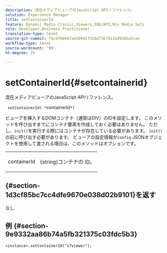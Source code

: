 ```yaml
---
description: 混在メディアビューアのJavaScript APIリファレンス。
solution: Experience Manager
title: setContainerId
feature: Dynamic Media Classic,Viewers,SDK/API,Mix Media Sets
role: Developer,Business Practitioner
translation-type: tm+mt
source-git-commit: f6c97606d7a4209427316d7367013ad9585a5cae
workflow-type: tm+mt
source-wordcount: '99'
ht-degree: 2%

---
```



# setContainerId{#setcontainerid}

混在メディアビューアのJavaScript APIリファレンス。

` setContainerId( *`containerId`*)`

ビューアを挿入するDOMコンテナ（通常はDIV）のIDを設定します。 このメソッドを呼び出すまでにコンテナ要素を作成しておく必要はありません。 ただし、`init()`を実行する際にはコンテナが存在している必要があります。 `init()`の前に呼び出す必要があります。 ビューアの設定情報が`config` JSONオブジェクトを使用して渡される場合は、このメソッドはオプションです。

<table id="table_896DFF34A68A403DB93A6D597461A573"> 
 <tbody> 
  <tr> 
   <td colname="col1"> <p> <span class="codeph"> <span class="varname"> containerId  </span> </span> </p> </td> 
   <td colname="col2"> <p> <span class="codeph"> {string}コンテナの </span> ID。 </p> </td> 
  </tr> 
 </tbody> 
</table>

## {#section-1d3cf85bc7cc4dfe9670e038d02b9101}を返す

なし

## 例 {#section-9e9332aa86b74a5fb321375c03fdc5b3}

```
<instance>.setContainerId("s7viewer");
```

